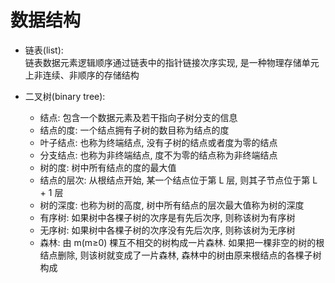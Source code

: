 # 数据结构
- 链表(list):  
链表数据元素逻辑顺序通过链表中的指针链接次序实现, 是一种物理存储单元上非连续、非顺序的存储结构 

- 二叉树(binary tree):  
  - 结点: 包含一个数据元素及若干指向子树分支的信息
  - 结点的度: 一个结点拥有子树的数目称为结点的度
  - 叶子结点: 也称为终端结点, 没有子树的结点或者度为零的结点
  - 分支结点: 也称为非终端结点, 度不为零的结点称为非终端结点
  - 树的度: 树中所有结点的度的最大值
  - 结点的层次: 从根结点开始, 某一个结点位于第 L 层, 则其子节点位于第 L + 1 层
  - 树的深度: 也称为树的高度, 树中所有结点的层次最大值称为树的深度
  - 有序树: 如果树中各棵子树的次序是有先后次序, 则称该树为有序树
  - 无序树: 如果树中各棵子树的次序没有先后次序, 则称该树为无序树
  - 森林: 由 m(m≥0) 棵互不相交的树构成一片森林. 如果把一棵非空的树的根结点删除, 则该树就变成了一片森林, 森林中的树由原来根结点的各棵子树构成